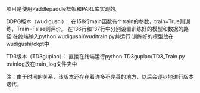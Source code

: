 
项目是使用Paddlepaddle框架和PARL库实现的。


DDPG版本（wudigushi）：
	在158行main函数有个train的参数，train=True则训练，Train=False则评价。
	在136行和137行中分别设置训练好的模型和数据的路径
	在终端输入python wudigushi/wuditrain.py并运行
	训练好的模型放在wudigushi/ckpt中


TD3版本（TD3gupiao）：
	直接在终端运行python TD3gupiao/TD3_Train.py
	trainlog放在train_log文件夹中


注：由于时间的关系，该版本还存在着许多不完善的地方，以后会逐步地进行版本迭代。
